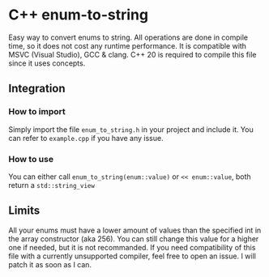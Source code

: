 # C++ enum-to-string

Easy way to convert enums to string. All operations are done in compile time, so it does not cost any runtime performance.
It is compatible with MSVC (Visual Studio), GCC & clang. C++ 20 is required to compile this file since it uses concepts.

## Integration

### How to import

Simply import the file `enum_to_string.h` in your project and include it. You can refer to `example.cpp` if you have any issue.

### How to use

You can either call `enum_to_string(enum::value)` or `<< enum::value`, both return a `std::string_view`

## Limits

All your enums must have a lower amount of values than the specified int in the array constructor (aka 256).
You can still change this value for a higher one if needed, but it is not recommanded.
If you need compatibility of this file with a currently unsupported compiler, feel free to open an issue. I will patch it as soon as I can.
